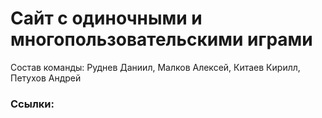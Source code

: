 # Сайт с одиночными и многопользовательскими играми
Состав команды: Руднев Даниил, Малков Алексей, Китаев Кирилл, Петухов Андрей
### Ссылки:
